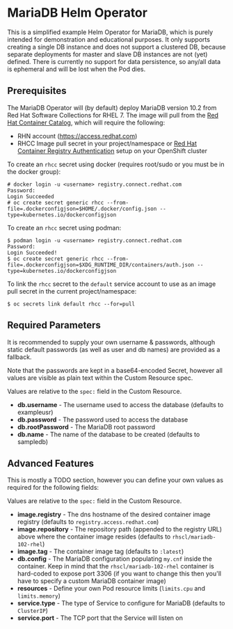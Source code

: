 # MariaDB Helm Operator
This is a simplified example Helm Operator for MariaDB, which is purely intended for demonstration and educational purposes.
It only supports creating a single DB instance and does not support a clustered DB, because separate deployments for master and slave DB instances are not (yet) defined.
There is currently no support for data persistence, so any/all data is ephemeral and will be lost when the Pod dies.

## Prerequisites
The MariaDB Operator will (by default) deploy MariaDB version 10.2 from Red Hat Software Collections for RHEL 7.
The image will pull from the [Red Hat Container Catalog](https://access.redhat.com/containers), which will require the following:

* RHN account (https://access.redhat.com)
* RHCC Image pull secret in your project/namespace or [Red Hat Container Registry Authentication](https://access.redhat.com/RegistryAuthentication) setup on your OpenShift cluster

To create an `rhcc` secret using docker (requires root/sudo or you must be in the docker group):
```
# docker login -u <username> registry.connect.redhat.com
Password:
Login Succeeded
# oc create secret generic rhcc --from-file=.dockerconfigjson=$HOME/.docker/config.json --type=kubernetes.io/dockerconfigjson
```

To create an `rhcc` secret using podman:
```
$ podman login -u <username> registry.connect.redhat.com
Password:
Login Succeeded!
$ oc create secret generic rhcc --from-file=.dockerconfigjson=$XDG_RUNTIME_DIR/containers/auth.json --type=kubernetes.io/dockerconfigjson
```

To link the `rhcc` secret to the `default` service account to use as an image pull secret in the current project/namespace:
```
$ oc secrets link default rhcc --for=pull
```

## Required Parameters

It is recommended to supply your own username & passwords, although static default passwords (as well as user and db names) are provided as a fallback.

Note that the passwords are kept in a base64-encoded Secret, however all values are visible as plain text within the Custom Resource spec.

Values are relative to the `spec:` field in the Custom Resource.

* **db.username** - The username used to access the database (defaults to exampleusr)
* **db.password** - The password used to access the database
* **db.rootPassword** - The MariaDB root password
* **db.name** - The name of the database to be created (defaults to sampledb)

## Advanced Features

This is mostly a TODO section, however you can define your own values as required for the following fields:

Values are relative to the `spec:` field in the Custom Resource.

* **image.registry** - The dns hostname of the desired container image registry (defaults to `registry.access.redhat.com`)
* **image.repository** - The repository path (appended to the registry URL) above where the container image resides (defaults to `rhscl/mariadb-102-rhel`)
* **image.tag** - The container image tag (defaults to `:latest`)
* **db.config** - The MariaDB configuration populating `my.cnf` inside the container. Keep in mind that the `rhscl/mariadb-102-rhel` container is hard-coded to expose port 3306 (if you want to change this then you'll have to specify a custom MariaDB container image)
* **resources** - Define your own Pod resource limits (`limits.cpu` and `limits.memory`)
* **service.type** - The type of Service to configure for MariaDB (defaults to `ClusterIP`)
* **service.port** - The TCP port that the Service will listen on

